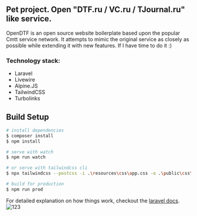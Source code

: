 ## Pet project. Open "DTF.ru / VC.ru / TJournal.ru" like service.

OpenDTF is an open source website boilerplate based upon the popular Cmtt service network. It attempts to mimic the original service as closely as possible while extending it with new features. If I have time to do it :)

### Technology stack:
- Laravel
- Livewire
- Alpine.JS
- TailwindCSS
- Turbolinks

## Build Setup

``` bash
# install dependencies
$ composer install
$ npm install

# serve with watch
$ npm run watch

# or serve with tailwindcss cli
$ npx tailwindcss --postcss -i .\resources\css\app.css -o .\public\css\app.css --watch

# build for production
$ npm run prod
```

For detailed explanation on how things work, checkout the [laravel docs](https://laravel.com).
![123](https://user-images.githubusercontent.com/55931677/204902153-8b3d8af8-b223-4059-ad85-72673333f465.jpg)
